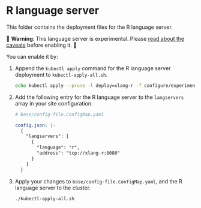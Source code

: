 # R language server

This folder contains the deployment files for the R language server.

🚨 **Warning**: This language server is experimental. Please [read about the caveats](https://about.sourcegraph.com/docs/code-intelligence/experimental-language-servers/#caveats-of-experimental-language-servers) before enabling it. 🚨

You can enable it by:

1. Append the `kubectl apply` command for the R language server deployment to `kubectl-apply-all.sh`.

   ```bash
   echo kubectl apply --prune -l deploy=xlang-r -f configure/experimental/r --recursive >> kubectl-apply-all.sh
   ```

1. Add the following entry for the R language server to the `langservers` array in your site configuration.

   ```yaml
   # base/config-file.ConfigMap.yaml

   config.json: |-
     {
       "langservers": [
         {
           "language": "r",
           "address": "tcp://xlang-r:8080"
         }
       ]
     }
   ```

1. Apply your changes to `base/config-file.ConfigMap.yaml`, and the R language server to the cluster.

   ```bash
   ./kubectl-apply-all.sh
   ```
